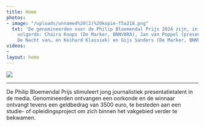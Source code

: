 ```yaml
---
title: Home
photos:
- image: "/uploads/unnamed%20(2)%20kopie-f5a218.png"
  txt: 'De genomineerden voor de Philip Bloemendal Prijs 2024 zijn, in alfabetische
    volgorde: Chaira Koops (De Marker, BNNVARA), Jan van Poppel (presentator van o.a.
    De Nacht van… en Keihard Klassiek) en Gijs Sanders (De Marker, BNNVARA).'
videos:
- 
layout: home
---
```


<img src="/uploads/20221208_PhilipBloemendal_0001-43f313.jpg" class="img-fluid" />

---

De Philip Bloemendal Prijs stimuleert jong journalistiek presentatietalent in de media. Genomineerden ontvangen een oorkonde en de winnaar ontvangt tevens een geldbedrag van 3500 euro, te besteden aan een studie- of opleidingsproject om zich binnen het vakgebied verder te bekwamen.
